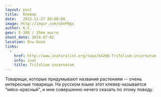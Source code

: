 ```yaml
---
layout: post
title:  Клевер
date:   2015-11-27 00:00:00
image: http://imgur.com/o5eFNgx
author: К.С.
gear: E-300 / 35mm macro
shoot_date: 2014-07-02
location: Ёль-база
links:
  -
    href: http://www.inaturalist.org/taxa/64268-Trifolium-incarnatum
    info: inat
    title: Trifolium incarnatum
---
```


Товарищи, которые придумывают названия растениям -- очень интересные товарищи. На русском языке этот клевер называется "мясо-красный", и мне совершенно нечего сказать по этому поводу.
